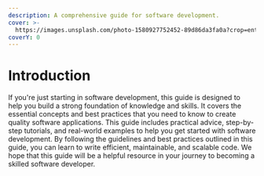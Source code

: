 ```yaml
---
description: A comprehensive guide for software development.
cover: >-
  https://images.unsplash.com/photo-1580927752452-89d86da3fa0a?crop=entropy&cs=tinysrgb&fm=jpg&ixid=MnwxOTcwMjR8MHwxfHNlYXJjaHw2fHxjb2Rpbmd8ZW58MHx8fHwxNjc3NzcyOTQ3&ixlib=rb-4.0.3&q=80
coverY: 0
---
```


# Introduction

If you're just starting in software development, this guide is designed to help you build a strong foundation of knowledge and skills. It covers the essential concepts and best practices that you need to know to create quality software applications. This guide includes practical advice, step-by-step tutorials, and real-world examples to help you get started with software development. By following the guidelines and best practices outlined in this guide, you can learn to write efficient, maintainable, and scalable code. We hope that this guide will be a helpful resource in your journey to becoming a skilled software developer.
